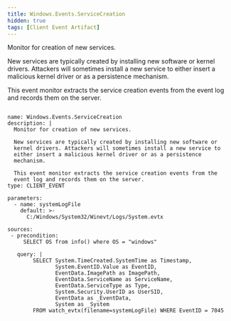 ```yaml
---
title: Windows.Events.ServiceCreation
hidden: true
tags: [Client Event Artifact]
---
```


Monitor for creation of new services.

New services are typically created by installing new software or
kernel drivers. Attackers will sometimes install a new service to
either insert a malicious kernel driver or as a persistence
mechanism.

This event monitor extracts the service creation events from the
event log and records them on the server.


<pre><code class="language-yaml">
name: Windows.Events.ServiceCreation
description: |
  Monitor for creation of new services.

  New services are typically created by installing new software or
  kernel drivers. Attackers will sometimes install a new service to
  either insert a malicious kernel driver or as a persistence
  mechanism.

  This event monitor extracts the service creation events from the
  event log and records them on the server.
type: CLIENT_EVENT

parameters:
  - name: systemLogFile
    default: &gt;-
      C:/Windows/System32/Winevt/Logs/System.evtx

sources:
 - precondition:
     SELECT OS from info() where OS = "windows"

   query: |
        SELECT System.TimeCreated.SystemTime as Timestamp,
               System.EventID.Value as EventID,
               EventData.ImagePath as ImagePath,
               EventData.ServiceName as ServiceName,
               EventData.ServiceType as Type,
               System.Security.UserID as UserSID,
               EventData as _EventData,
               System as _System
        FROM watch_evtx(filename=systemLogFile) WHERE EventID = 7045

</code></pre>

